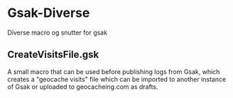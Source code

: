 # Gsak-Diverse
Diverse macro og snutter for gsak

## CreateVisitsFile.gsk

A small macro that can be used before publishing logs from Gsak, which 
creates a "geocache visits" file which can be imported to another 
instance of Gsak or uploaded to geocacheing.com as drafts.

